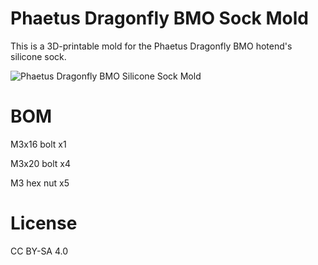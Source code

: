 # Phaetus Dragonfly BMO Sock Mold

This is a 3D-printable mold for the Phaetus Dragonfly BMO hotend's silicone sock.

<img src="https://github.com/TheOfficialCzex/Phaetus-Dragonfly-BMO-Sock-Mold/blob/main/Dragonfly%20BMO%20Sock%20Explosion.gif" alt="Phaetus Dragonfly BMO Silicone Sock Mold"/>

# BOM

M3x16 bolt x1

M3x20 bolt x4

M3 hex nut x5

# License

CC BY-SA 4.0

